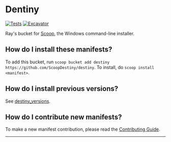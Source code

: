# Dentiny

[![Tests](https://github.com/ScoopDestiny/destiny/actions/workflows/ci.yml/badge.svg)](https://github.com/ScoopDestiny/destiny/actions/workflows/ci.yml) [![Excavator](https://github.com/ScoopDestiny/destiny/actions/workflows/excavator.yml/badge.svg)](https://github.com/ScoopDestiny/destiny/actions/workflows/excavator.yml)

Ray's bucket for [Scoop](https://scoop.sh), the Windows command-line installer.

How do I install these manifests?
---------------------------------

To add this bucket, run `scoop bucket add destiny https://github.com/ScoopDestiny/destiny`. To install, do `scoop install <manifest>`.

How do I install previous versions?
---------------------------------

See [destiny_versions](https://github.com/ScoopDestiny/destiny_versions).

How do I contribute new manifests?
----------------------------------

To make a new manifest contribution, please read the [Contributing Guide](https://github.com/ScoopInstaller/.github/blob/main/.github/CONTRIBUTING.md).

----
